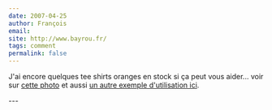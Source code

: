 ```yaml
---
date: 2007-04-25
author: François
email: 
site: http://www.bayrou.fr/
tags: comment
permalink: false
---
```


<p>
J'ai encore quelques tee shirts oranges en stock si ça peut vous aider... voir sur <a href="http://www.bayrou.fr/evenements/photoalbums/meilleurs.html?action=detail&image=176">cette photo</a> et aussi <a href="http://www.bayrou.fr/evenements/photoalbums/meilleurs.html?action=detail&image=332">un autre exemple d'utilisation ici</a>.
</p>
---